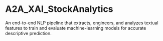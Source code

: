 # A2A_XAI_StockAnalytics
An end-to-end NLP pipeline that extracts, engineers, and analyzes textual features to train and evaluate machine-learning models for accurate descriptive prediction.
